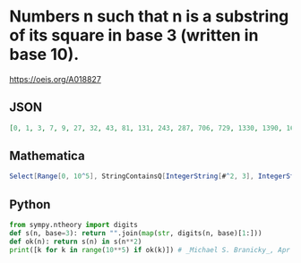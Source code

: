 # Numbers n such that n is a substring of its square in base 3 \(written in base 10\)\.
https://oeis.org/A018827
## JSON
```JSON
[0, 1, 3, 7, 9, 27, 32, 43, 81, 131, 243, 287, 706, 729, 1330, 1390, 1679, 1832, 2187, 2899, 3848, 4170, 5234, 6436, 6561, 11544, 12510, 14261, 19308, 19683, 30433, 33181, 34135, 35203, 35323, 37530, 38669, 42783, 59049, 72070, 79583, 93539, 99543]
```
## Mathematica
```Mathematica
Select[Range[0, 10^5], StringContainsQ[IntegerString[#^2, 3], IntegerString[#, 3]] &] (* _Paolo Xausa_, Apr 05 2024 *)
```
## Python
```Python
from sympy.ntheory import digits
def s(n, base=3): return "".join(map(str, digits(n, base)[1:]))
def ok(n): return s(n) in s(n**2)
print([k for k in range(10**5) if ok(k)]) # _Michael S. Branicky_, Apr 04 2024
```
